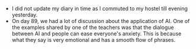 - I did not update my diary in time as I commuted to my hostel till evening yesterday.
- On day 89, we had a lot of discussion about the application of AI. One of the examples shared by one of the teachers was that the dialogue between AI and people can ease everyone's anxiety. This is because what they say is very emotional and has a smooth flow of phrases.